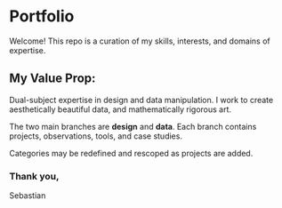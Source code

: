 # **Portfolio**

Welcome! This repo is a curation of my skills, interests, and domains of expertise.

## My Value Prop:
Dual-subject expertise in design and data manipulation. I work to create aesthetically beautiful data, and mathematically rigorous art.

The two main branches are **design** and **data**. Each branch contains projects, observations, tools, and case studies.

Categories may be redefined and rescoped as projects are added.

### Thank you,
Sebastian
